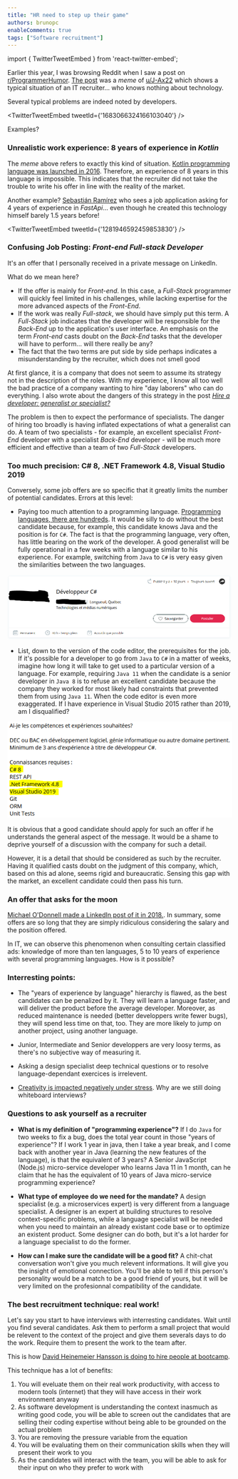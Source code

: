 ```yaml
---
title: "HR need to step up their game"
authors: brunopc
enableComments: true
tags: ["Software recruitment"]
---
```


import { TwitterTweetEmbed } from 'react-twitter-embed';

Earlier this year, I was browsing Reddit when I saw a post on [r/ProgrammerHumor](https://www.reddit.com/r/ProgrammerHumor/). [The post](https://www.reddit.com/r/ProgrammerHumor/comments/knzivk/first_meme/) was a *meme* of [u/J-Ax22](https://www.reddit.com/user/J-Ax22/) which shows a typical situation of an IT recruiter… who knows nothing about technology.

Several typical problems are indeed noted by developers.

<TwitterTweetEmbed
  tweetId={'1683066324166103040'}
/>

Examples?

### Unrealistic work experience: 8 years of experience in *Kotlin*

The *meme* above refers to exactly this kind of situation. [Kotlin programming language was launched in 2016](https://en.wikipedia.org/wiki/Kotlin_(programming_language)). Therefore, an experience of 8 years in this language is impossible. This indicates that the recruiter did not take the trouble to write his offer in line with the reality of the market.

Another example? [Sebastián Ramírez](https://tiangolo.com/) who sees a job application asking for 4 years of experience in *FastApi*... even though he created this technology himself barely 1.5 years before!

<TwitterTweetEmbed
  tweetId={'1281946592459853830'}
/>

### Confusing Job Posting: *Front-end Full-stack Developer*

It's an offer that I personally received in a private message on LinkedIn.

What do we mean here?
* If the offer is mainly for *Front-end*. In this case, a *Full-Stack* programmer will quickly feel limited in his challenges, while lacking expertise for the more advanced aspects of the *Front-End*.
* If the work was really *Full-stack*, we should have simply put this term. A *Full-Stack* job indicates that the developer will be responsible for the *Back-End* up to the application's user interface. An emphasis on the term *Front-end* casts doubt on the *Back-End* tasks that the developer will have to perform… will there really be any?
* The fact that the two terms are put side by side perhaps indicates a misunderstanding by the recruiter, which does not smell good

At first glance, it is a company that does not seem to assume its strategy not in the description of the roles. With my experience, I know all too well the bad practice of a company wanting to hire "day laborers" who can do everything. I also wrote about the dangers of this strategy in the post [*Hire a developer: generalist or specialist?*](/generaliste_ou_specialiste)

The problem is then to expect the performance of specialists. The danger of hiring too broadly is having inflated expectations of what a generalist can do. A team of two specialists - for example, an excellent specialist *Front-End* developer with a specialist *Back-End* developer - will be much more efficient and effective than a team of two *Full-Stack* developers.

### Too much precision: C# 8, .NET Framework 4.8, Visual Studio 2019

Conversely, some job offers are so specific that it greatly limits the number of potential candidates. Errors at this level:

* Paying too much attention to a programming language. [Programming languages, there are hundreds](https://careerkarma.com/blog/how-many-coding-languages-are-there/). It would be silly to do without the best candidate because, for example, this candidate knows Java and the position is for `C#`. The fact is that the programming language, very often, has little bearing on the work of the developer. A good generalist will be fully operational in a few weeks with a language similar to his experience. For example, switching from `Java` to `C#` is very easy given the similarities between the two languages.

![C# job offer](offer_CSharp.png)

* List, down to the version of the code editor, the prerequisites for the job. If it's possible for a developer to go from `Java` to `C#` in a matter of weeks, imagine how long it will take to get used to a particular version of a language. For example, requiring `Java 11` when the candidate is a senior developer in `Java 8` is to refuse an excellent candidate because the company they worked for most likely had constraints that prevented them from using `Java 11`. When the code editor is even more exaggerated. If I have experience in Visual Studio 2015 rather than 2019, am I disqualified? 

![Exaggerated C# knowledge requirement](requires_CSharp.png)

It is obvious that a good candidate should apply for such an offer if he understands the general aspect of the message. It would be a shame to deprive yourself of a discussion with the company for such a detail.

However, it is a detail that should be considered as such by the recruiter. Having it qualified casts doubt on the judgment of this company, which, based on this ad alone, seems rigid and bureaucratic. Sensing this gap with the market, an excellent candidate could then pass his turn.

### An offer that asks for the moon

[Michael O'Donnell made a LinkedIn post of it in 2018.](https://www.linkedin.com/pulse/ridiculous-job-descriptions-chase-away-some-best-michael-o-donnell/). In summary, some offers are so long that they are simply ridiculous considering the salary and the position offered.

In IT, we can observe this phenomenon when consulting certain classified ads: knowledge of more than ten languages, 5 to 10 years of experience with several programming languages. How is it possible?

### Interresting points:

* The "years of experience by language" hierarchy is flawed, as the best candidates can be penalized by it. They will learn a language faster, and will deliver the product before the average developer. Moreover, as reduced maintenance is needed (better developpers write fewer bugs), they will spend less time on that, too. They are more likely to jump on another project, using another language.

* Junior, Intermediate and Senior developpers are very loosy terms, as there's no subjective way of measuring it.

* Asking a design specialist deep technical questions or to resolve language-dependant exercices is irrelevent. 

* [Creativity is impacted negatively under stress](https://hbr.org/2002/08/creativity-under-the-gun). Why are we still doing whiteboard interviews?

### Questions to ask yourself as a recruiter

* **What is my definition of "programming experience"?** If I do `Java` for two weeks to fix a bug, does the total year count in those "years of experience"? If I work 1 year in java, then I take a year break, and I come back with another year in Java (learning the new features of the language), is that the equivalent of 3 years? A Senior JavaScript (Node.js) micro-service developer who learns Java 11 in 1 month, can he claim that he has the equivalent of 10 years of Java micro-service programming experience?

* **What type of employee do we need for the mandate?** A design specialist (e.g. a microservices expert) is very different from a language specialist. A designer is an expert at building structures to resolve context-specific problems, while a language specialist will be needed when you need to maintain an already existant code base or to optimize an existent product. Some designer can do both, but it's a lot harder for a language specialist to do the former.

* **How can I make sure the candidate will be a good fit?** A chit-chat conversation won't give you much relevent informations. It will give you the insight of emotional connection. You'll be able to tell if this person's personality would be a match to be a good friend of yours, but it will be very limited on the profesionnal compatibility of the candidate.

### The best recruitment technique: real work!

Let's say you start to have interviews with interresting candidates. Wait until you find several candidates. Ask them to perform a small project that would be relevent to the context of the project and give them severals days to do the work. Require them to present the work to the team after.

This is how [David Heinemeier Hansson is doing to hire people at bootcamp](https://m.signalvnoise.com/hiring-programmers-with-a-take-home-test/).

This technique has a lot of benefits:
1. You will eveluate them on their real work productivity, with access to modern tools (internet) that they will have access in their work environment anyway
1. As software development is understanding the context inasmuch as writing good code, you will be able to screen out the candidates that are selling their coding expertise without being able to be grounded on the actual problem
1. You are removing the pressure variable from the equation
1. You will be evaluating them on their communication skills when they will present their work to you
1. As the candidates will interact with the team, you will be able to ask for their input on who they prefer to work with